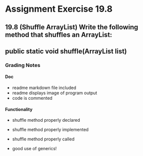 # Assignment Exercise 19.8

## 19.8 (Shuffle ArrayList) Write the following method that shuffles an ArrayList:

## public static <E> void shuffle(ArrayList<E> list)

### Grading Notes

#### Doc
- readme markdown file included
- readme displays image of program output
- code is commented

#### Functionality

- shuffle method properly declared
- shuffle method properly implemented
- shuffle method properly called

- good use of generics!
